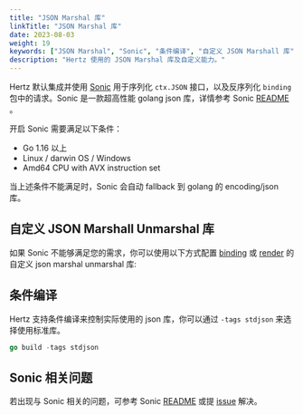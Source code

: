 ```yaml
---
title: "JSON Marshal 库"
linkTitle: "JSON Marshal 库"
date: 2023-08-03
weight: 19
keywords: ["JSON Marshal", "Sonic", "条件编译", "自定义 JSON Marshall 库"]
description: "Hertz 使用的 JSON Marshal 库及自定义能力。"
---
```


Hertz 默认集成并使用 [Sonic](https://github.com/bytedance/sonic) 用于序列化 `ctx.JSON` 接口，以及反序列化 `binding` 包中的请求。Sonic 是一款超高性能 golang json 库，详情参考 Sonic [README](https://github.com/bytedance/sonic) 。

开启 Sonic 需要满足以下条件：

- Go 1.16 以上
- Linux / darwin OS / Windows
- Amd64 CPU with AVX instruction set

当上述条件不能满足时，Sonic 会自动 fallback 到 golang 的 encoding/json 库。

## 自定义 JSON Marshall Unmarshal 库

如果 Sonic 不能够满足您的需求，你可以使用以下方式配置 [binding](/zh/docs/hertz/tutorials/basic-feature/binding-and-validate/#%E9%85%8D%E7%BD%AE%E5%85%B6%E4%BB%96-json-unmarshal-%E5%BA%93) 或 [render](/zh/docs/hertz/tutorials/basic-feature/render/#配置其他-json-marshal-库) 的自定义 json marshal unmarshal 库:

## 条件编译

Hertz 支持条件编译来控制实际使用的 json 库，你可以通过 `-tags stdjson` 来选择使用标准库。

```go
go build -tags stdjson 
```

## Sonic 相关问题

若出现与 Sonic 相关的问题，可参考 Sonic [README](https://github.com/bytedance/sonic) 或提 [issue](https://github.com/bytedance/sonic/issues) 解决。
